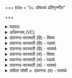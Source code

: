 +++
title = "४८ ओषधयः प्रतिगृभ्णीत"

+++
<details><summary>पदपाठः</summary>

ओष॑धयः। प्रति॑। गृ॒भ्णी॒त॒। पुष्प॑वती॒रिति॒ पुष्प॑ऽवतीः। सु॒पि॒प्प॒ला इति॑ सुऽपिप्प॒लाः। अ॒यम्। वः॒। गर्भः॑। ऋ॒त्वियः॑। प्र॒त्नम्। स॒धस्थ॒मिति॑ स॒धऽस्थ॑म्। आ। अ॒स॒द॒त्। ४८।
</details>

<details><summary>अधिमन्त्रम् (VC)</summary>

- अग्निर्देवता
- त्रित ऋषिः
- भुरिगनुष्टुप्
- गान्धारः
</details>

<details><summary>दयानन्द-सरस्वती (हि) - विषयः</summary>

स्त्रियों को क्या-क्या आचरण करना चाहिये, यह विषय अगले मन्त्र में कहा है ॥
</details>

<details><summary>दयानन्द-सरस्वती (हि) - पदार्थः</summary>

पदार्थान्वयभाषाः -  हे स्त्रियो ! तुम लोग जो (ओषधयः) सोमलता आदि ओषधि हैं जिन से (अयम्) यह (ऋत्वियः) ठीक ऋतु काल को प्राप्त हुआ (गर्भः) गर्भ (वः) तुम्हारे (प्रत्नम्) प्राचीन (सधस्थम्) नियत स्थान गर्भाशय को (आ असदत्) प्राप्त होवे उन (पुष्पवतीः) श्रेष्ठ पुष्पोंवाली (सुपिप्पलाः) सुन्दर फलों से युक्त ओषधियों को (प्रतिगृभ्णीत) निश्चय करके ग्रहण करो ॥४८ ॥
</details>

<details><summary>दयानन्द-सरस्वती (हि) - भावार्थः</summary>

भावार्थभाषाः -  माता-पिता को चाहिये कि अपनी कन्याओं को व्याकरण आदि शास्त्र पढ़ा के वैद्यक शास्त्र पढ़ावें, जिससे ये कन्या लोग रोगों का नाश और गर्भ का स्थापन करनेवाली ओषधियों को जान और अच्छे सन्तानों को उत्पन्न करके निरन्तर आनन्द भोगें ॥४८ ॥
</details>

<details><summary>दयानन्द-सरस्वती (सं) - विषयः</summary>

स्त्रियोऽपि किं किमाचरेयुरित्याह ॥
</details>

<details><summary>दयानन्द-सरस्वती (सं) - पदार्थः</summary>

पदार्थान्वयभाषाः -  हे स्त्रियः ! यूयं या ओषधयः सन्ति, याभ्योऽयमृत्वियो गर्भो वः प्रत्नं सधस्थं गर्भाशयमासदत्, ताः पुष्पवतीः सुपिप्पला ओषधीः प्रति गृभ्णीत ॥४८ ॥
</details>

<details><summary>दयानन्द-सरस्वती (सं) - भावार्थः</summary>

भावार्थभाषाः -  मातापितृभ्यां कन्याभ्यो व्याकरणादिकमध्याप्य वैद्यकशास्त्रमप्यध्यापनीयम्। यत इमा आरोग्यकारिका गर्भसंपादिनीरोषधीर्विज्ञाय सुसन्तानान्युत्पाद्य सततं प्रमोदेरन् ॥४८ ॥
</details>

<details><summary>सविता जोशी ← दयानन्दः (म) - भावार्थः</summary>

भावार्थभाषाः -  आई-वडिलांनी आपल्या मुलींना व्याकरण इत्यादी शास्त्र शिकवून वैद्यकशास्रही शिकवावे. ज्यामुळे त्यांना रोगांचा नाश करण्याचे व गर्भ स्थापन करणाऱ्या औषधांचे ज्ञान व्हावे आणि चांगल्या संतानांना जन्म देऊन सदैव आनंद भोगता यावा.
</details>
